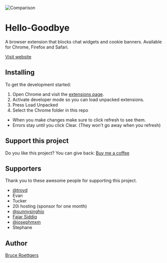 ![Comparison](https://github.com/bcye/Hello-Goodbye/raw/master/photoshop/Exports/promotional.jpg)

# Hello-Goodbye

A browser extension that blocks chat widgets and cookie banners. Available for Chrome, Firefox and Safari.

[Visit website](https://hellogoodbye.app/?ref=github_readme)

## Installing

To get the development started:
1. Open Chrome and visit the [extensions page](chrome://extensions).
2. Activate developer mode so you can load unpacked extensions.
3. Press Load Unpacked
4. Select the Chrome folder in this repo

- When you make changes make sure to click refresh to see them.
- Errors stay until you click Clear. (They won't go away when you refresh)

## Support this project

Do you like this project? You can give back: [Buy me a coffee](https://www.buymeacoffee.com/bruceroet)

## Supporters

Thank you to these awesome people for supporting this project.

- [@troyd](https://twitter.com/troyd)
- Evan
- Tucker
- 20i hosting (sponsor for one month)
- [@sunnysinghio](https://twitter.com/sunnysinghio)
- [Fajar Siddiq](https://twitter.com/fajarsiddiqFS)
- [@josephmxm](https://twitter.com/josephmxm)
- Stephane

## Author

[Bruce Roettgers](https://bruceroettgers.me)
